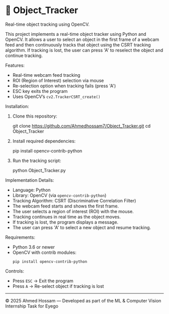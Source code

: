 # 🎯 Object_Tracker

Real-time object tracking using OpenCV.

This project implements a real-time object tracker using Python and OpenCV. It allows a user to select an object in the first frame of a webcam feed and then continuously tracks that object using the CSRT tracking algorithm. If tracking is lost, the user can press 'A' to reselect the object and continue tracking.

Features:
- Real-time webcam feed tracking
- ROI (Region of Interest) selection via mouse
- Re-selection option when tracking fails (press 'A')
- ESC key exits the program
- Uses OpenCV’s `cv2.TrackerCSRT_create()`

Installation:
1. Clone this repository:
   
   git clone https://github.com/Ahmedhossam7/Object_Tracker.git
   cd Object_Tracker
   

2. Install required dependencies:
   
   pip install opencv-contrib-python
   

3. Run the tracking script:
   
   python Object_Tracker.py
   

Implementation Details:
- Language: Python
- Library: OpenCV (via `opencv-contrib-python`)
- Tracking Algorithm: CSRT (Discriminative Correlation Filter)
- The webcam feed starts and shows the first frame.
- The user selects a region of interest (ROI) with the mouse.
- Tracking continues in real time as the object moves.
- If tracking is lost, the program displays a message.
- The user can press 'A' to select a new object and resume tracking.


Requirements:
- Python 3.6 or newer
- OpenCV with contrib modules:
   ```
   pip install opencv-contrib-python
   ```

Controls:
- Press `ESC` → Exit the program
- Press `A` → Re-select object if tracking is lost

---

© 2025 Ahmed Hossam — Developed as part of the ML & Computer Vision Internship Task for Eyego
